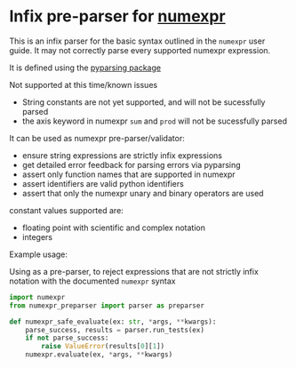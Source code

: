
# Infix pre-parser for [numexpr](https://github.com/pydata/numexpr)

This is an infix parser for the basic syntax outlined in the `numexpr` user guide.
It may not correctly parse every supported numexpr expression.

It is defined using the [pyparsing package](https://pypi.org/project/pyparsing/)

Not supported at this time/known issues
 * String constants are not yet supported, and will not be sucessfully parsed
 * the axis keyword in numexpr `sum` and `prod` will not be sucessfully parsed

It can be used as numexpr pre-parser/validator:

 * ensure string expressions are strictly infix expressions
 * get detailed error feedback for parsing errors via pyparsing
 * assert only function names that are supported in numexpr
 * assert identifiers are valid python identifiers
 * assert that only the numexpr unary and binary operators are used

constant values supported are:
 * floating point with scientific and complex notation
 * integers

Example usage:

Using as a pre-parser, to reject expressions that are not strictly infix
notation with the documented `numexpr` syntax

```python
import numexpr
from numexpr_preparser import parser as preparser

def numexpr_safe_evaluate(ex: str, *args, **kwargs):
    parse_success, results = parser.run_tests(ex)
    if not parse_success:
        raise ValueError(results[0][1])
    numexpr.evaluate(ex, *args, **kwargs)
```
